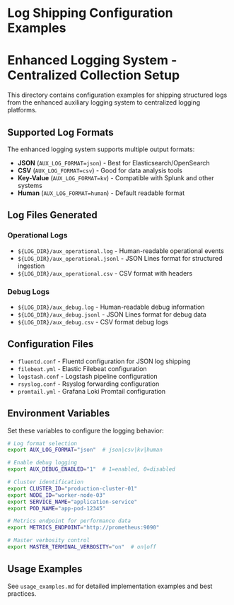 # Log Shipping Configuration Examples
# Enhanced Logging System - Centralized Collection Setup

This directory contains configuration examples for shipping structured logs from the enhanced auxiliary logging system to centralized logging platforms.

## Supported Log Formats

The enhanced logging system supports multiple output formats:
- **JSON** (`AUX_LOG_FORMAT=json`) - Best for Elasticsearch/OpenSearch
- **CSV** (`AUX_LOG_FORMAT=csv`) - Good for data analysis tools
- **Key-Value** (`AUX_LOG_FORMAT=kv`) - Compatible with Splunk and other systems
- **Human** (`AUX_LOG_FORMAT=human`) - Default readable format

## Log Files Generated

### Operational Logs
- `${LOG_DIR}/aux_operational.log` - Human-readable operational events
- `${LOG_DIR}/aux_operational.jsonl` - JSON Lines format for structured ingestion
- `${LOG_DIR}/aux_operational.csv` - CSV format with headers

### Debug Logs  
- `${LOG_DIR}/aux_debug.log` - Human-readable debug information
- `${LOG_DIR}/aux_debug.jsonl` - JSON Lines format for debug data
- `${LOG_DIR}/aux_debug.csv` - CSV format debug logs

## Configuration Files

- `fluentd.conf` - Fluentd configuration for JSON log shipping
- `filebeat.yml` - Elastic Filebeat configuration
- `logstash.conf` - Logstash pipeline configuration
- `rsyslog.conf` - Rsyslog forwarding configuration
- `promtail.yml` - Grafana Loki Promtail configuration

## Environment Variables

Set these variables to configure the logging behavior:

```bash
# Log format selection
export AUX_LOG_FORMAT="json"  # json|csv|kv|human

# Enable debug logging 
export AUX_DEBUG_ENABLED="1"  # 1=enabled, 0=disabled

# Cluster identification
export CLUSTER_ID="production-cluster-01"
export NODE_ID="worker-node-03"
export SERVICE_NAME="application-service"
export POD_NAME="app-pod-12345"

# Metrics endpoint for performance data
export METRICS_ENDPOINT="http://prometheus:9090"

# Master verbosity control
export MASTER_TERMINAL_VERBOSITY="on"  # on|off
```

## Usage Examples

See `usage_examples.md` for detailed implementation examples and best practices.
